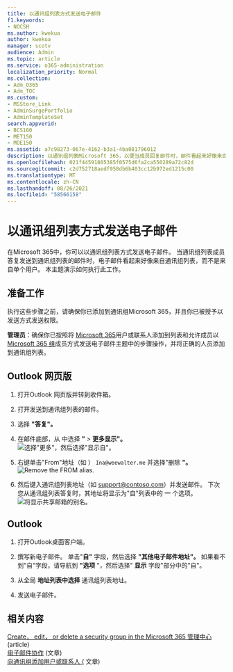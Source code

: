 ```yaml
---
title: 以通讯组列表方式发送电子邮件
f1.keywords:
- NOCSH
ms.author: kwekua
author: kwekua
manager: scotv
audience: Admin
ms.topic: article
ms.service: o365-administration
localization_priority: Normal
ms.collection:
- Adm_O365
- Adm_TOC
ms.custom:
- MSStore_Link
- AdminSurgePortfolio
- AdminTemplateSet
search.appverid:
- BCS160
- MET150
- MOE150
ms.assetid: a7c98273-067e-4162-b3a1-4ba081796012
description: 以通讯组列表Microsoft 365，以便当成员回复邮件时，邮件看起来好像来自通讯组列表。
ms.openlocfilehash: 021f44591805385f0575d6fa2ca550289a72c82d
ms.sourcegitcommit: c2d752718aedf958db6b403cc12b972ed1215c00
ms.translationtype: MT
ms.contentlocale: zh-CN
ms.lasthandoff: 08/26/2021
ms.locfileid: "58566158"
---
```

# <a name="send-email-as-a-distribution-list"></a>以通讯组列表方式发送电子邮件

在Microsoft 365中，你可以以通讯组列表方式发送电子邮件。 当通讯组列表成员答复发送到通讯组列表的邮件时，电子邮件看起来好像来自通讯组列表，而不是来自单个用户。 本主题演示如何执行此工作。
  
## <a name="before-you-begin"></a>准备工作

执行这些步骤之前，请确保你已添加到通讯组Microsoft 365，并且你已被授予以发送方式发送权限。
  
 **管理员**：确保你已按照将 [Microsoft 365](../email/add-user-or-contact-to-distribution-list.md)用户或联系人添加到列表和允许成员以 [Microsoft 365 组](../../solutions/allow-members-to-send-as-or-send-on-behalf-of-group.md#allow-members-to-send-email-as-a-group)成员方式发送电子邮件主题中的步骤操作，并将正确的人员添加到通讯组列表。
  
## <a name="outlook-on-the-web"></a>Outlook 网页版

1. 打开Outlook 网页版并转到收件箱。 
    
2. 打开发送到通讯组列表的邮件。 
    
3. 选择 **"答复"。** 
    
4. 在邮件底部，从 中选择 **"** \> **更多显示"。**<br/> ![选择"更多"，然后选择"显示自"。](../../media/534f13b7-9f15-48ea-8835-ea2ed1863ece.png)
  
5. 右键单击"From"地址（如 ） `Ina@weewalter.me` 并选择"删除 **"。**<br/> ![Remove the FROM alias.](../../media/9b8d8e8f-dc46-499c-89bd-0a480603bf1f.png)
  
6. 然后键入通讯组列表地址（如 support@contoso.com）并发送邮件。 下次您从通讯组列表答复时，其地址将显示为"自"列表中的 **一** 个选项。<br/>![将显示共享邮箱的别名。](../../media/f7632a9a-9cab-446c-9e37-23ef50c5b975.png)

## <a name="outlook"></a>Outlook

1. 打开Outlook桌面客户端。

2. 撰写新电子邮件。 单击"**自"** 字段，然后选择 **"其他电子邮件地址"。** 如果看不到"自"字段，请导航到 **"选项** "，然后选择" **显示** 字段"部分中的"自"。

3. 从全局 **地址列表中选择** 通讯组列表地址。

4. 发送电子邮件。

## <a name="related-content"></a>相关内容

[Create， edit， or delete a security group in the Microsoft 365 管理中心](../email/create-edit-or-delete-a-security-group.md) (article) \
[电子邮件协作](../email/email-collaboration.md) (文章) \
[向通讯组添加用户或联系人 (](../email/add-user-or-contact-to-distribution-list.md) 文章) 